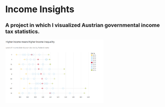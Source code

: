 # Income Insights

### A project in which I visualized Austrian governmental income tax statistics.

<img src="https://github.com/wolfno/Data-Visualization/blob/main/Income%20Deciles%20by%20State.png" height="200" />
